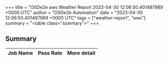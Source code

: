 +++
title = "OSDe2e aws Weather Report 2023-04-30 12:06:50.401487989 +0000 UTC"
author = "OSDe2e Automation"
date = "2023-04-30 12:06:50.401487989 +0000 UTC"
tags = ["weather-report", "aws"]
summary = "<table class=\"summary\"></table>"
+++
## Summary

| Job Name | Pass Rate | More detail |
|----------|-----------|-------------|




